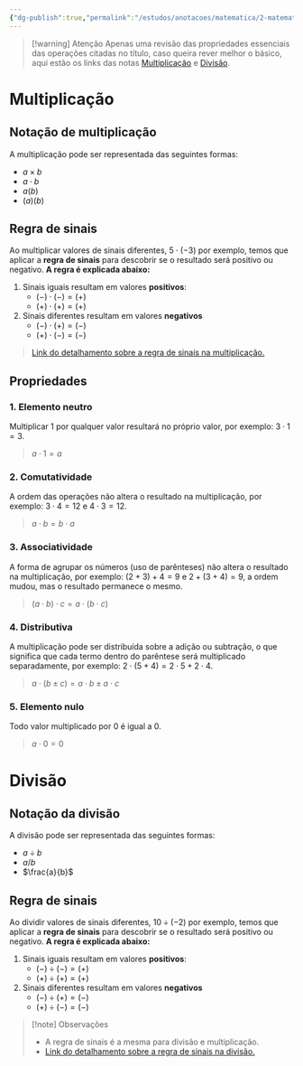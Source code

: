 ```yaml
---
{"dg-publish":true,"permalink":"/estudos/anotacoes/matematica/2-matematica-basico/1-operacoes-fundamentais/1-2-multiplicacao-e-divisao/","updated":"2025-03-08T18:09:44.439-03:00"}
---
```


> [!warning] Atenção
> Apenas uma revisão das propriedades essenciais das operações citadas no título, caso queira rever melhor o básico, aqui estão os links das notas [Multiplicação](2.%203.%20Multiplicação.md) e [Divisão](2.%204.%20Divisão.md).

# Multiplicação

## Notação de multiplicação

A multiplicação pode ser representada das seguintes formas:

- $a \times b$
- $a \cdot b$
- $a(b)$
- $(a)(b)$

## Regra de sinais

Ao multiplicar valores de sinais diferentes, $5 \cdot (-3)$ por exemplo, temos que aplicar a **regra de sinais** para descobrir se o resultado será positivo ou negativo. **A regra é explicada abaixo:**

1. Sinais iguais resultam em valores **positivos**:
	- $(-) \cdot (-) = (+)$
	- $(+) \cdot (+) = (+)$
2. Sinais diferentes resultam em valores **negativos**
	- $(-) \cdot (+) = (-)$
	- $(+) \cdot (-) = (-)$

> [Link do detalhamento sobre a regra de sinais na multiplicação.](2.%206.%20Operações%20com%20números%20negativos.md#Multiplicação%20de%20Números%20Negativos)

## Propriedades

### 1. Elemento neutro

Multiplicar $1$ por qualquer valor resultará no próprio valor, por exemplo: $3 \cdot 1 = 3$.

> $a \cdot 1 = a$

### 2. Comutatividade

A ordem das operações não altera o resultado na multiplicação, por exemplo: $3 \cdot 4 = 12$ e $4 \cdot 3 = 12$.

> $a \cdot b = b \cdot a$

### 3. Associatividade

A forma de agrupar os números (uso de parênteses) não altera o resultado na multiplicação, por exemplo: $(2 + 3) + 4 = 9$ e $2 + (3 + 4) = 9$, a ordem mudou, mas o resultado permanece o mesmo.

> $(a \cdot b) \cdot c = a \cdot (b \cdot c)$

### 4. Distributiva

A multiplicação pode ser distribuída sobre a adição ou subtração, o que significa que cada termo dentro do parêntese será multiplicado separadamente, por exemplo: $2 \cdot (5 + 4) = 2 \cdot 5 + 2 \cdot 4$.

> $a \cdot (b \pm c) = a \cdot b \pm a \cdot c$

### 5. Elemento nulo

Todo valor multiplicado por 0 é igual a 0.

> $a \cdot 0 = 0$

# Divisão

## Notação da divisão

A divisão pode ser representada das seguintes formas:

- $a \div b$
- $a / b$
- $\frac{a}{b}$

## Regra de sinais

Ao dividir valores de sinais diferentes, $10 \div (-2)$ por exemplo, temos que aplicar a **regra de sinais** para descobrir se o resultado será positivo ou negativo. **A regra é explicada abaixo:**

1. Sinais iguais resultam em valores **positivos**:
	- $(-) \div (-) = (+)$
	- $(+) \div (+) = (+)$
2. Sinais diferentes resultam em valores **negativos**
	- $(-) \div (+) = (-)$
	- $(+) \div (-) = (-)$

> [!note] Observações
> - A regra de sinais é a mesma para divisão e multiplicação.
> - [Link do detalhamento sobre a regra de sinais na divisão.](2.%206.%20Operações%20com%20números%20negativos.md#Divisão%20de%20Números%20Negativos)

